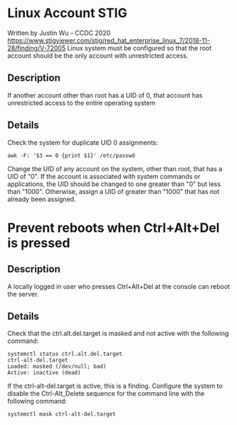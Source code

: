 # Linux Account STIG

Written by Justin Wu - CCDC 2020
https://www.stigviewer.com/stig/red_hat_enterprise_linux_7/2018-11-28/finding/V-72005
Linux system must be configured so that the root account should be the only account with unrestricted access.
## Description
If another account other than root has a UID of 0, that account has unrestricted access to the entire operating system
## Details
Check the system for duplicate UID 0 assignments:
```
awk -F: '$3 == 0 {print $1}' /etc/passwd
```
Change the UID of any account on the system, other than root, that has a UID of "0".
If the account is associated with system commands or applications, the UID should be changed to one greater than "0" but less than "1000". Otherwise, assign a UID of greater than "1000" that has not already been assigned.
# Prevent reboots when Ctrl+Alt+Del is pressed
## Description
A locally logged in user who presses Ctrl+Alt+Del at the console can reboot the server.
## Details
Check that the ctrl.alt.del.target is masked and not active with the following command:
```
systemctl status ctrl.alt.del.target
ctrl-alt-del.target
Loaded: masked (/dev/null; bad)
Active: inactive (dead)
```
If the ctrl-alt-del.target is active, this is a finding.
Configure the system to disable the Ctrl-Alt_Delete sequence for the command line with the following command:
```
systemctl mask ctrl-alt-del.target
```
